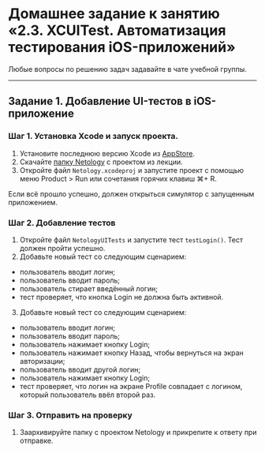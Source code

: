 # Домашнее задание к занятию «2.3. XCUITest. Автоматизация тестирования iOS-приложений»

Любые вопросы по решению задач задавайте в чате учебной группы.

---

## Задание 1. Добавление UI-тестов в iOS-приложение

### Шаг 1. Установка Xcode и запуск проекта.

1. Установите последнюю версию Xcode из [AppStore](https://apps.apple.com/ru/app/xcode/id497799835).
2. Скачайте [папку Netology](./Project) с проектом из лекции.
3. Откройте файл `Netology.xcodeproj` и запустите проект с помощью меню Product > Run или сочетания горячих клавиш ⌘+ R.

  Если всё прошло успешно, должен открыться симулятор с запущенным приложением.

### Шаг 2. Добавление тестов

1. Откройте файл `NetologyUITests` и запустите тест `testLogin()`. Тест должен пройти успешно.
2. Добавьте новый тест со следующим сценарием:
  - пользователь вводит логин;
  - пользователь вводит пароль;
  - пользователь стирает введённый логин;
  - тест проверяет, что кнопка Login не должна быть активной.

3. Добавьте новый тест со следующим сценарием:
  - пользователь вводит логин;
  - пользователь вводит пароль;
  - пользователь нажимает кнопку Login;
  - пользователь нажимает кнопку Назад, чтобы вернуться на экран авторизации;
  - пользователь вводит другой логин;
  - пользователь нажимает кнопку Login;
  - тест проверяет, что логин на экране Profile совпадает с логином, который пользователь ввёл второй раз.

### Шаг 3. Отправить на проверку

1. Заархивируйте папку с проектом Netology и прикрепите к ответу при отправке.
